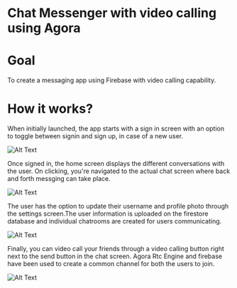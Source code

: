 # Chat Messenger with video calling using Agora

# Goal
To create a messaging app using Firebase with video calling capability.

# How it works?
When initially launched, the app starts with a sign in screen with an option to toggle between signin and sign up, in case of a new user.

![Alt Text](https://media.giphy.com/media/GmCV7JrbQ8gdlDdNr3/giphy.gif)

Once signed in, the home screen displays the different conversations with the user. On clicking, you're navigated to the actual chat screen where back and forth messging can take place.

![Alt Text](https://media.giphy.com/media/LRqiDeMqVl5pRWScO4/giphy.gif)

The user has the option to update their username and profile photo through the settings screen.The user information is uploaded on the firestore database and individual chatrooms are created for users communicating.

![Alt Text](https://media.giphy.com/media/WukCIby67QnKByhmi3/giphy.gif)

Finally, you can video call your friends through a video calling button right next to the send button in the chat screen. Agora Rtc Engine and firebase have been used to create a common channel for both the users to join.

![Alt Text](https://media.giphy.com/media/i3KoMXd0d2rxATkSQv/giphy.gif)




